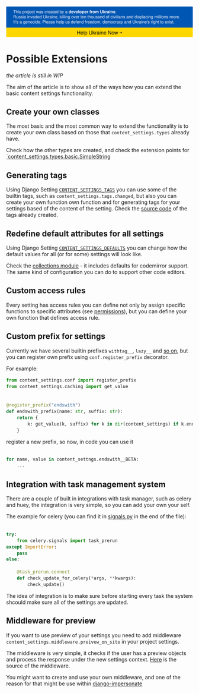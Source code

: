 [![Stand With Ukraine](https://raw.githubusercontent.com/vshymanskyy/StandWithUkraine/main/banner-direct-single.svg)](https://stand-with-ukraine.pp.ua)

# Possible Extensions

*the article is still in WIP*

The aim of the article is to show all of the ways how you can extend the basic content settings functionality.

## Create your own classes

The most basic and the most common way to extend the functionality is to create your own class based on those that `content_settings.types` already have.

Check how the other types are created, and check the extension points for [`content_settings.types.basic.SimpleString](source.md#class-simplestringbasesettingsource)

## Generating tags

Using Django Setting [`CONTENT_SETTINGS_TAGS`](settings.md#content_settings_tags) you can use some of the builtin tags, such as `content_settings.tags.changed`, but also you can create your own function own function and for generating tags for your settings based of the content of the setting. Check the [source code](source.md#tags) of the tags already created.

## Redefine default attributes for all settings

Using Django Setting [`CONTENT_SETTINGS_DEFAULTS`](settings.md#content_settings_defaults) you can change how the default values for all (or for some) settings will look like.

Check the [collections module](source.md#defaultscollections) - it includes defaults for codemirror support. The same kind of configuration you can do to support other code editors.

## Custom access rules

Every setting has access rules you can define not only by assign specific functions to specific attributes (see [permissions](permissions.md)), but you can define your own function that defines access rule.

## Custom prefix for settings

Currently we have several builtin prefixes `withtag__`, `lazy__` and [so on](access.md#prefix), but you can register own prefix using `conf.register_prefix` decorator.

For example:

```python
from content_settings.conf import register_prefix
from content_settings.caching import get_value


@register_prefix("endswith")
def endswith_prefix(name: str, suffix: str):
    return {
        k: get_value(k, suffix) for k in dir(content_settings) if k.endswith(name)
    }

```

register a new prefix, so now, in code you can use it

```python

for name, value in content_settngs.endswith__BETA:
    ...
```

## Integration with task management system

There are a couple of built in integrations with task manager, such as celery and huey, the integration is very simple, so you can add your own your self.

The example for celery (you can find it in [signals.py](https://github.com/occipital/django-content-settings/blob/master/content_settings/signals.py) in the end of the file):

```python

try:
    from celery.signals import task_prerun
except ImportError:
    pass
else:

    @task_prerun.connect
    def check_update_for_celery(*args, **kwargs):
        check_update()

```

The idea of integration is to make sure before starting every task the system shcould make sure all of the settings are updated.

## Middleware for preview

If you want to use preview of your settings you need to add middleware `content_settings.middleware.preivew_on_site` in your project settings.

The middleware is very simple, it checks if the user has a preview objects and process the response under the new settings context. [Here](https://github.com/occipital/django-content-settings/blob/master/content_settings/middlewares.py) is the source of the middleware.

You might want to create and use your own middleware, and one of the reason for that might be use within [django-impersonate](https://pypi.org/project/django-impersonate/)